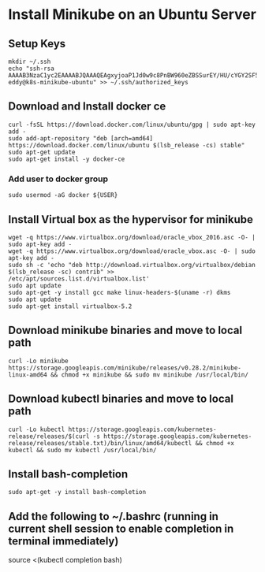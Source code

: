 # Install Minikube on an Ubuntu Server

## Setup Keys
```
mkdir ~/.ssh
echo "ssh-rsa AAAAB3NzaC1yc2EAAAABJQAAAQEAgxyjoaP1Jd0w9c8PnBW960eZBSSurEY/HU/cYGY2SF54RPrb96n9GNoVnQ8vsCLuCEemTSLeFwkYWvwuhLGpL2/5u9VdSAfVw1EIzH06bS3/vMNs+wiKEGFKO/qj6SyYFl4s1qQHM+5nHOAPe2YrMrSVr0BEjTLTd20i+XFSPw1oeKizVu8ZTMx5JVE8wxEqRNYqPJCi4zwnAHsB/omVzg0gt6p7M4PidabKeguJusf2PCflMT0ep8fVZQ/MAuzU7UQLEV+0TcywIe1tcf6tf3MU47LWX+IcR+7Va08cur1rTqdJZIotMvW3favXOMw0sWpMthLmz6r7/zAuoKb51w== eddy@k8s-minikube-ubuntu" >> ~/.ssh/authorized_keys
```

## Download and Install docker ce
```
curl -fsSL https://download.docker.com/linux/ubuntu/gpg | sudo apt-key add -
sudo add-apt-repository "deb [arch=amd64] https://download.docker.com/linux/ubuntu $(lsb_release -cs) stable"
sudo apt-get update
sudo apt-get install -y docker-ce
```

### Add user to docker group
```
sudo usermod -aG docker ${USER}
```

## Install Virtual box as the hypervisor for minikube
```
wget -q https://www.virtualbox.org/download/oracle_vbox_2016.asc -O- | sudo apt-key add -
wget -q https://www.virtualbox.org/download/oracle_vbox.asc -O- | sudo apt-key add -
sudo sh -c 'echo "deb http://download.virtualbox.org/virtualbox/debian $(lsb_release -sc) contrib" >> /etc/apt/sources.list.d/virtualbox.list'
sudo apt update
sudo apt-get -y install gcc make linux-headers-$(uname -r) dkms
sudo apt update
sudo apt-get install virtualbox-5.2
```

## Download minikube binaries and move to local path
```
curl -Lo minikube https://storage.googleapis.com/minikube/releases/v0.28.2/minikube-linux-amd64 && chmod +x minikube && sudo mv minikube /usr/local/bin/
```

## Download kubectl binaries and move to local path
```
curl -Lo kubectl https://storage.googleapis.com/kubernetes-release/releases/$(curl -s https://storage.googleapis.com/kubernetes-release/releases/stable.txt)/bin/linux/amd64/kubectl && chmod +x kubectl && sudo mv kubectl /usr/local/bin/
```

## Install bash-completion

```
sudo apt-get -y install bash-completion
```

## Add the following to ~/.bashrc (running in current shell session to enable completion in terminal immediately)
source <(kubectl completion bash)










